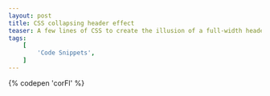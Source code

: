 ```yaml
---
layout: post
title: CSS collapsing header effect
teaser: A few lines of CSS to create the illusion of a full-width header image “collapsing” as the person scrolls.
tags:
    [
        'Code Snippets',
    ]
---
```


{% codepen 'corFl' %}
